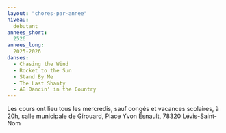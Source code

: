 ```yaml
---
layout: "chores-par-annee"
niveau:
  debutant
annees_short:
  2526
annees_long:
  2025-2026
danses:
  - Chasing the Wind
  - Rocket to the Sun
  - Stand By Me
  - The Last Shanty
  - AB Dancin' in the Country
---
```


Les cours ont lieu tous les mercredis, sauf congés et vacances scolaires, à 20h, salle
municipale de Girouard, Place Yvon Esnault, 78320 Lévis-Saint-Nom
